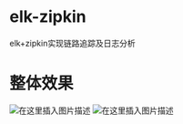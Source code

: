 # elk-zipkin
elk+zipkin实现链路追踪及日志分析

# 整体效果
![在这里插入图片描述](https://img-blog.csdnimg.cn/6c0c8f08856849c4a2b77719bbecb2a0.png?x-oss-process=image/watermark,type_d3F5LXplbmhlaQ,shadow_50,text_Q1NETiBAZ21IYXBweQ==,size_20,color_FFFFFF,t_70,g_se,x_16)
![在这里插入图片描述](https://img-blog.csdnimg.cn/2b71a2bcc1f3471a90687d8d8f37868e.png?x-oss-process=image/watermark,type_d3F5LXplbmhlaQ,shadow_50,text_Q1NETiBAZ21IYXBweQ==,size_20,color_FFFFFF,t_70,g_se,x_16)
